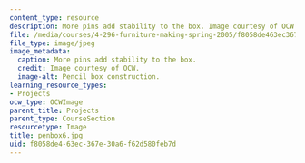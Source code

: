 ```yaml
---
content_type: resource
description: More pins add stability to the box. Image courtesy of OCW.
file: /media/courses/4-296-furniture-making-spring-2005/f8058de463ec367e30a6f62d580feb7d_penbox6.jpg
file_type: image/jpeg
image_metadata:
  caption: More pins add stability to the box.
  credit: Image courtesy of OCW.
  image-alt: Pencil box construction.
learning_resource_types:
- Projects
ocw_type: OCWImage
parent_title: Projects
parent_type: CourseSection
resourcetype: Image
title: penbox6.jpg
uid: f8058de4-63ec-367e-30a6-f62d580feb7d
---
```

